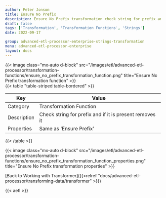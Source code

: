 ```yaml
---
author: Peter Jonson
title: Ensure No Prefix
description: Ensure No Prefix transformation check string for prefix and if it is present removes it
draft: false
tags: ['Transformation', 'Transformation Functions', 'Strings']
date: 2022-09-17

group: advanced-etl-processor-enterprise-strings-transformation
menu: advanced-etl-processor-enterprise
layout: docs
---
```


{{< image class="mx-auto d-block"  src="/images/etl/advanced-etl-processor/transformation-functions/ensure_no_prefix_transformation_function.png" title="Ensure No Prefix  transformation function" >}}
\
{{< table "table-striped table-bordered" >}}

| Key         | Value                                                   |
| ----------- | ------------------------------------------------------- |
| Category    | Transformation Function                                 |
| Description | Check string for prefix and if it is present removes it |
| Properties  | Same as ‘Ensure Prefix’                                 |

{{< /table >}}

{{< image class="mx-auto d-block"  src="/images/etl/advanced-etl-processor/transformation-functions/ensure_no_prefix_transformation_function_properties.png" title="Ensure No Prefix transformation properties" >}}

[Back to Working with Transformer]({{<relref "docs/advanced-etl-processor/transforming-data/transformer" >}})

{{< aetl >}}
